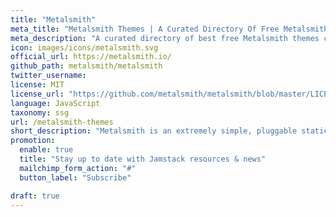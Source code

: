 ```yaml
---
title: "Metalsmith"
meta_title: "Metalsmith Themes | A Curated Directory Of Free Metalsmith Themes"
meta_description: "A curated directory of best free Metalsmith themes created by independent web designers & developers that are open source, MIT licensed & available for free to download."
icon: images/icons/metalsmith.svg
official_url: https://metalsmith.io/
github_path: metalsmith/metalsmith
twitter_username: 
license: MIT
license_url: "https://github.com/metalsmith/metalsmith/blob/master/LICENSE"
language: JavaScript
taxonomy: ssg
url: /metalsmith-themes
short_description: "Metalsmith is an extremely simple, pluggable static site generator"
promotion:
  enable: true
  title: "Stay up to date with Jamstack resources & news"
  mailchimp_form_action: "#"
  button_label: "Subscribe"

draft: true
---
```




